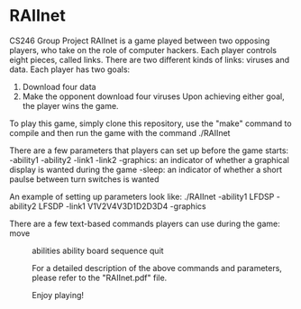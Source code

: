 # RAIInet
CS246 Group Project
RAIInet is a game played between two opposing players, who take on the role of computer hackers. Each player controls eight pieces, called links. 
There are two different kinds of links: viruses and data. 
Each player has two goals:
1. Download four data
2. Make the opponent download four viruses
Upon achieving either goal, the player wins the game.

To play this game, simply clone this repository, use the "make" command to compile and then run the game with the command ./RAIInet

There are a few parameters that players can set up before the game starts:
  -ability1 <order>
  -ability2 <order>
  -link1 <order>
  -link2 <order>
  -graphics: an indicator of whether a graphical display is wanted during the game
  -sleep: an indicator of whether a short paulse between turn switches is wanted

An example of setting up parameters look like:
  ./RAIInet -ability1 LFDSP -ability2 LFSDP -link1 V1V2V4V3D1D2D3D4 -graphics
 
 
There are a few text-based commands players can use during the game:
  move <A> <dir>
  abilities
  ability <N>
  board
  sequence <file>
  quit
 
 For a detailed description of the above commands and parameters, please refer to the "RAIInet.pdf" file.
 
 Enjoy playing!
 
